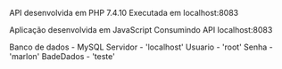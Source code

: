 API desenvolvida em PHP 7.4.10
Executada em localhost:8083

Aplicação desenvolvida em JavaScript
Consumindo API localhost:8083

Banco de dados - MySQL
Servidor - 'localhost'
Usuario - 'root'
Senha - 'marlon'
BadeDados - 'teste'
